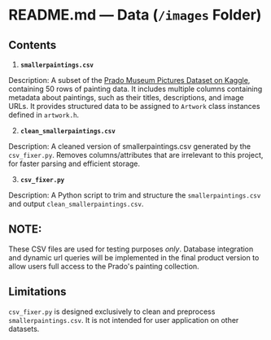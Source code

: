 # README.md — Data (`/images` Folder)

## Contents
1. **`smallerpaintings.csv`**

Description: A subset of the [ Prado Museum Pictures Dataset on Kaggle](https://www.kaggle.com/datasets/maparla/prado-museum-pictures),    containing 50 rows of painting data. It includes multiple columns containing metadata about paintings, such as their titles,       descriptions, and image URLs. It provides structured data to be assigned to `Artwork` class instances defined in `artwork.h`.

2. **`clean_smallerpaintings.csv`**

Description: A cleaned version of smallerpaintings.csv generated by the `csv_fixer.py`. Removes columns/attributes that are irrelevant to this project, for faster parsing and efficient storage.

3. **`csv_fixer.py`**

Description: A Python script to trim and structure the `smallerpaintings.csv` and output `clean_smallerpaintings.csv`. 

## **NOTE:** 
These CSV files are used for testing purposes *only*. Database integration and dynamic url queries will be implemented in the final product version to allow users full access to the Prado's painting collection.

## Limitations
`csv_fixer.py` is designed exclusively to clean and preprocess `smallerpaintings.csv`. It is not intended for user application on other datasets.

